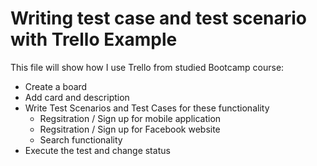 # Writing test case and test scenario with Trello Example
This file will show how I use Trello from studied Bootcamp course:
- Create a board
- Add card and description
- Write Test Scenarios and Test Cases for these functionality
  - Regsitration / Sign up for mobile application
  - Regsitration / Sign up for Facebook website
  - Search functionality
- Execute the test and change status
